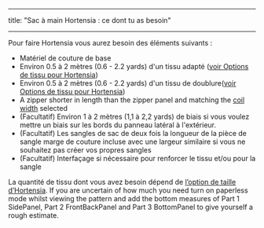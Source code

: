 - - -
title: "Sac à main Hortensia : ce dont tu as besoin"
- - -

Pour faire Hortensia vous aurez besoin des éléments suivants :

- Matériel de couture de base
- Environ 0.5 à 2 mètres (0.6 - 2.2 yards) d'un tissu adapté ([voir Options de tissu pour Hortensia](/docs/patterns/hortensia/fabric/))
- Environ 0.5 à 2 mètres (0.6 - 2.2 yards) d'un tissu de doublure([voir Options de tissu pour Hortensia](/docs/patterns/hortensia/fabric/))
- A zipper shorter in length than the zipper panel and matching the [coil width](/docs/patterns/hortensia/options/zippersize/) selected
- (Facultatif) Environ 1 à 2 mètres (1,1 à 2,2 yards) de biais si vous voulez mettre un biais sur les bords du panneau latéral à l'extérieur.
- (Facultatif) Les sangles de sac de deux fois la longueur de la pièce de sangle marge de couture incluse avec une largeur similaire si vous ne souhaitez pas créer vos propres sangles
- (Facultatif) Interfaçage si nécessaire pour renforcer le tissu et/ou pour la sangle

<Note>

La quantité de tissu dont vous avez besoin dépend de [l’option de taille d’Hortensia](/docs/patterns/hortensia/options/size/). If you are uncertain of how much you need turn on paperless mode whilst viewing the pattern and add the bottom measures of Part 1 SidePanel, Part 2 FrontBackPanel and Part 3 BottomPanel to give yourself a rough estimate.

</Note>
